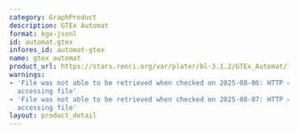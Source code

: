 ```yaml
---
category: GraphProduct
description: GTEx Automat
format: kgx-jsonl
id: automat.gtex
infores_id: automat-gtex
name: gtex_automat
product_url: https://stars.renci.org/var/plater/bl-3.1.2/GTEx_Automat/latest/kgx_files
warnings:
- 'File was not able to be retrieved when checked on 2025-08-06: HTTP 404 error when
  accessing file'
- 'File was not able to be retrieved when checked on 2025-08-07: HTTP 404 error when
  accessing file'
layout: product_detail
---
```

